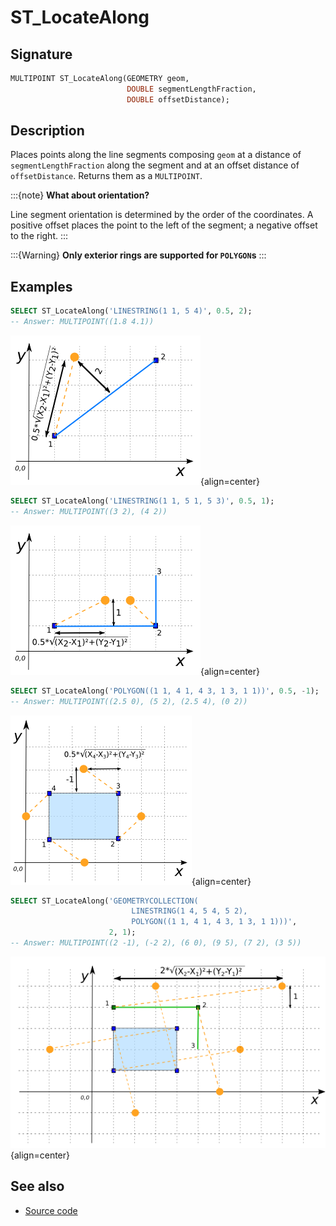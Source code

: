 # ST_LocateAlong

## Signature

```sql
MULTIPOINT ST_LocateAlong(GEOMETRY geom,
                          DOUBLE segmentLengthFraction,
                          DOUBLE offsetDistance);
```

## Description

Places points along the line segments composing `geom` at a distance of
`segmentLengthFraction` along the segment and at an offset distance of
`offsetDistance`. Returns them as a `MULTIPOINT`.

:::{note}
**What about orientation?**

Line segment orientation is determined by the order of the coordinates. A positive offset places the point to the left of the segment; a negative offset to the right.
:::

:::{Warning}
**Only exterior rings are supported for `POLYGON`s**
:::

## Examples

```sql
SELECT ST_LocateAlong('LINESTRING(1 1, 5 4)', 0.5, 2);
-- Answer: MULTIPOINT((1.8 4.1))
```

![](./ST_LocateAlong_0.png){align=center}

```sql
SELECT ST_LocateAlong('LINESTRING(1 1, 5 1, 5 3)', 0.5, 1);
-- Answer: MULTIPOINT((3 2), (4 2))
```

![](./ST_LocateAlong_1.png){align=center}

```sql
SELECT ST_LocateAlong('POLYGON((1 1, 4 1, 4 3, 1 3, 1 1))', 0.5, -1);
-- Answer: MULTIPOINT((2.5 0), (5 2), (2.5 4), (0 2))
```

![](./ST_LocateAlong_2.png){align=center}

```sql
SELECT ST_LocateAlong('GEOMETRYCOLLECTION(
                           LINESTRING(1 4, 5 4, 5 2),
                           POLYGON((1 1, 4 1, 4 3, 1 3, 1 1)))',
                      2, 1);
-- Answer: MULTIPOINT((2 -1), (-2 2), (6 0), (9 5), (7 2), (3 5))
```

![](./ST_LocateAlong_3.png){align=center}

## See also

* <a href="https://github.com/orbisgis/h2gis/blob/master/h2gis-functions/src/main/java/org/h2gis/functions/spatial/distance/ST_LocateAlong.java" target="_blank">Source code</a>
